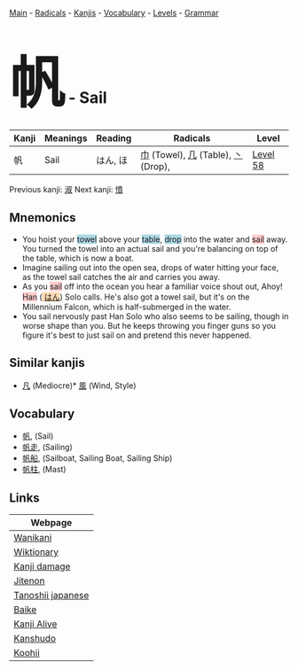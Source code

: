 <style> bigfont {font-size: 100px}</style>
[Main](../index.md) -
[Radicals](../radicals.md) -
[Kanjis](../kanjis.md) -
[Vocabulary](../vocabulary.md) -
[Levels](../levels.md) -
[Grammar](../grammar.md)
# <bigfont> 帆</bigfont> - Sail 

| Kanji | Meanings | Reading | Radicals | Level |
| --- | --- | --- | --- | --- |
| 帆 | Sail | はん, ほ | [巾](../radicals/巾.md) (Towel), [几](../radicals/几.md) (Table), [丶](../radicals/丶.md) (Drop),  | [Level 58](../levels/wk_level58.md) |

Previous kanji: [淑](淑.md) Next kanji: [憤](憤.md) 

## Mnemonics
 * You hoist your <span style="background-color:#ADD8E6"> towel</span> above your <span style="background-color:#ADD8E6"> table</span>, <span style="background-color:#ADD8E6"> drop</span> into the water and <span style="background-color:#ffcccb"> sail</span> away. You turned the towel into an actual sail and you're balancing on top of the table, which is now a boat.
* Imagine sailing out into the open sea, drops of water hitting your face, as the towel sail catches the air and carries you away.
* As you <span style="background-color:#ffcccb"> sail</span> off into the ocean you hear a familiar voice shout out, Ahoy! <span style="background-color:#ffcccb"> Han</span> (<span style="background-color:#fed8b1"> [はん](https://jisho.org/search/はん)</span>) Solo calls. He's also got a towel sail, but it's on the Millennium Falcon, which is half-submerged in the water.
* You sail nervously past Han Solo who also seems to be sailing, though in worse shape than you. But he keeps throwing you finger guns so you figure it's best to just sail on and pretend this never happened.


## Similar kanjis
 * [凡](凡.md) (Mediocre)* [風](風.md) (Wind, Style)


## Vocabulary
 * [帆](../vocabulary/帆.md), (Sail)
* [帆走](../vocabulary/帆.md), (Sailing)
* [帆船](../vocabulary/帆.md), (Sailboat, Sailing Boat, Sailing Ship)
* [帆柱](../vocabulary/帆.md), (Mast)



## Links 

| Webpage |
| --- |
| [Wanikani          ](https://www.wanikani.com/kanji/帆) |
| [Wiktionary        ](https://en.wiktionary.org/wiki/帆) |
| [Kanji damage      ](http://www.kanjidamage.com/kanji/search?utf8=✓&q=帆) |
| [Jitenon           ](https://jitenon.com/kanji/帆) |
| [Tanoshii japanese ](https://www.tanoshiijapanese.com/dictionary/kanji.cfm?k=帆) |
| [Baike             ](https://baike.baidu.com/item/帆) |
| [Kanji Alive       ](https://app.kanjialive.com/帆) |
| [Kanshudo          ](https://www.kanshudo.com/searchmn?q=帆) |
| [Koohii            ](https://kanji.koohii.com/study/kanji/帆) |
